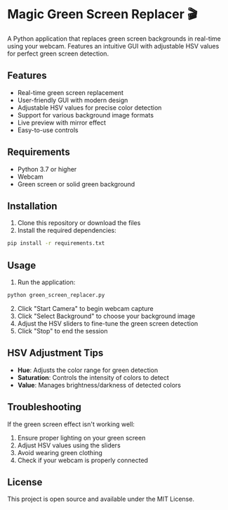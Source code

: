 # Magic Green Screen Replacer 🎬

A Python application that replaces green screen backgrounds in real-time using your webcam. Features an intuitive GUI with adjustable HSV values for perfect green screen detection.

## Features

- Real-time green screen replacement
- User-friendly GUI with modern design
- Adjustable HSV values for precise color detection
- Support for various background image formats
- Live preview with mirror effect
- Easy-to-use controls

## Requirements

- Python 3.7 or higher
- Webcam
- Green screen or solid green background

## Installation

1. Clone this repository or download the files
2. Install the required dependencies:
```bash
pip install -r requirements.txt
```

## Usage

1. Run the application:
```bash
python green_screen_replacer.py
```

2. Click "Start Camera" to begin webcam capture
3. Click "Select Background" to choose your background image
4. Adjust the HSV sliders to fine-tune the green screen detection
5. Click "Stop" to end the session

## HSV Adjustment Tips

- **Hue**: Adjusts the color range for green detection
- **Saturation**: Controls the intensity of colors to detect
- **Value**: Manages brightness/darkness of detected colors

## Troubleshooting

If the green screen effect isn't working well:
1. Ensure proper lighting on your green screen
2. Adjust HSV values using the sliders
3. Avoid wearing green clothing
4. Check if your webcam is properly connected

## License

This project is open source and available under the MIT License. 